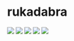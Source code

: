 # rukadabra

[![](https://raw.githubusercontent.com/rukadabra/github-profile-summary-cards-example/master/profile-summary-card-output/vue/0-profile-details.svg)](https://github.com/rukadabra/github-profile-summary-cards)
[![](https://raw.githubusercontent.com/rukadabra/github-profile-summary-cards-example/master/profile-summary-card-output/vue/1-repos-per-language.svg)](https://github.com/rukadabra/github-profile-summary-cards) [![](https://raw.githubusercontent.com/rukadabra/github-profile-summary-cards-example/master/profile-summary-card-output/vue/2-most-commit-language.svg)](https://github.com/rukadabra/github-profile-summary-cards)
[![](https://raw.githubusercontent.com/rukadabra/github-profile-summary-cards-example/master/profile-summary-card-output/vue/3-stats.svg)](https://github.com/rukadabra/github-profile-summary-cards) [![](https://raw.githubusercontent.com/rukadabra/github-profile-summary-cards-example/master/profile-summary-card-output/vue/4-productive-time.svg)](https://github.com/rukadabra/github-profile-summary-cards)
